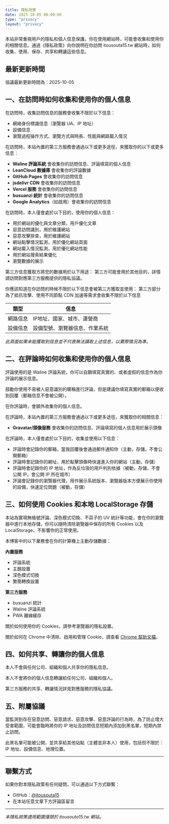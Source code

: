 ```yaml
---
title: 隱私政策
date: 2025-10-05 00:00:00
type: "privacy"
layout: "privacy"
---
```


本站非常重視用戶的隱私和個人信息保護。你在使用網站時，可能會收集和使用你的相關信息。通過《隱私政策》向你說明在你訪問 itousouta15.tw 網站時，如何收集、使用、保存、共享和轉讓這些信息。

## 最新更新時間

協議最新更新時間為：2025-10-05

## 一、在訪問時如何收集和使用你的個人信息

在訪問時，收集訪問信息的服務會收集不限於以下信息：
- 網絡身份標識信息（瀏覽器 UA、IP 地址）
- 設備信息
- 瀏覽過程操作方式、瀏覽方式與時長、性能與網路載入情況

在訪問時，本站內置的第三方服務會通過以下或更多途徑，來獲取你的以下或更多信息：
- **Waline 評論系統** 會收集你的訪問信息、評論填寫的個人信息
- **LeanCloud 數據庫** 會收集你的評論數據
- **GitHub Pages** 會收集你的訪問信息
- **jsdelivr CDN** 會收集你的訪問信息
- **Vercel 服務** 會收集你的訪問信息
- **busuanzi 統計** 會收集你的訪問信息
- **Google Analytics**（如啟用）會收集你的訪問信息

在訪問時，本人僅會處於以下目的，使用你的個人信息：
- 用於網站的優化與文章分類，用戶優化文章
- 惡意訪問識別，用於維護網站
- 惡意攻擊排查，用於維護網站
- 網站點擊情況監測，用於優化網站頁面
- 網站載入情況監測，用於優化網站性能
- 用於網站搜索結果優化
- 瀏覽數據的展示

第三方信息獲取方將您的數據用於以下用途：
第三方可能會用於其他目的，詳情請訪問對應第三方服務提供的隱私協議。

你應該知道在你訪問的時候不限於以下信息會被第三方獲取並使用：
第三方部分為了抵抗攻擊、使用不同節點 CDN 加速等需求會收集不限於以下信息

| 類型 | 信息 |
|------|------|
| 網路信息 | IP地址、國家、城市、運營商 |
| 設備信息 | 設備型號、瀏覽器信息、作業系統 |

*此頁面如果未能獲取到信息並不代表無法讀取上述信息，以實際情況為準。*

## 二、在評論時如何收集和使用你的個人信息

評論使用的是 Waline 評論系統，你可以自願填寫真實的、或者虛假的信息作為你評論的展示信息。

鼓勵你使用不易被人惡意識別的暱稱進行評論，但是建議你填寫真實的郵箱以便收到回覆（郵箱信息不會被公開）。

在你評論時，會額外收集你的個人信息。

在評論時，本站內置的第三方服務會通過以下或更多途徑，來獲取你的相關信息：
- **Gravatar/頭像服務** 會收集你的訪問信息、評論填寫的個人信息用於展示頭像

在評論時，本人僅會處於以下目的，收集並使用以下信息：
- 評論時會記錄你的郵箱，當我回覆後會通過郵件通知你（主動，存儲，不會公開郵箱）
- 評論時會記錄你的網址，用於點擊頭像時快速進入你的網站（主動，存儲）
- 評論時會記錄你的 IP 地址，作為反垃圾的用戶判別依據（被動，存儲，不會公開 IP，會公開 IP 所在城市）
- 評論會記錄你的瀏覽器代理，用作展示系統版本、瀏覽器版本方便展示你使用的設備，快速定位問題（被動，存儲）

## 三、如何使用 Cookies 和本地 LocalStorage 存儲

本站為實現無帳號評論、深色模式切換、不蒜子的 UV 統計等功能，會在你的瀏覽器中進行本地存儲，你可以隨時清除瀏覽器中保存的所有 Cookies 以及 LocalStorage，不影響你的正常使用。

本博客中的以下業務會在你的計算機上主動存儲數據：

**內置服務**
- 評論系統
- 主題設置
- 深色模式切換
- 繁簡轉換設置

**第三方服務**
- busuanzi 統計
- Waline 評論系統
- PWA 離線緩存

關於如何使用你的 Cookies，請參考瀏覽器的隱私設置。

關於如何在 Chrome 中清除、啟用和管理 Cookie，請查看 [Chrome 幫助文檔](https://support.google.com/chrome/answer/95647)。

## 四、如何共享、轉讓你的個人信息

本人不會與任何公司、組織和個人共享你的隱私信息。

本人不會將你的個人信息轉讓給任何公司、組織和個人。

第三方服務的共享、轉讓情況詳見對應服務的隱私協議。

## 五、附屬協議

當監測到存在惡意訪問、惡意請求、惡意攻擊、惡意評論的行為時，為了防止增大受害範圍，可能會臨時將你的 IP 地址及訪問信息短期內添加到黑名單，短期內禁止訪問。

此黑名單可能被公開，並共享給其他站點（主體並非本人）使用，包括但不限於：IP 地址、設備信息、地理位置。

---

## 聯繫方式

如果你對本隱私政策有任何疑問，可以通過以下方式聯繫：
- GitHub：[@itousouta15](https://github.com/itousouta15)
- 在本站任意文章下方評論區留言

---

*本隱私政策適用範圍僅限於 itousouta15.tw 網站。*